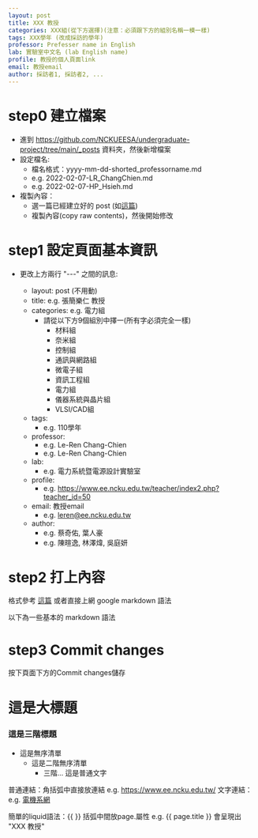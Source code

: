 ```yaml
---
layout: post
title: XXX 教授
categories: XXX組(從下方選擇)(注意：必須跟下方的組別名稱一模一樣)
tags: XXX學年 (改成採訪的學年)
professor: Prefesser name in English
lab: 實驗室中文名 (lab English name)
profile: 教授的個人頁面link
email: 教授email
author: 採訪者1, 採訪者2, ...
---
```


# step0 建立檔案
- 進到 <https://github.com/NCKUEESA/undergraduate-project/tree/main/_posts> 資料夾，然後新增檔案
- 設定檔名: 
    - 檔名格式：yyyy-mm-dd-shorted_professorname.md
    - e.g. 2022-02-07-LR_ChangChien.md
    - e.g. 2022-02-07-HP_Hsieh.md
- 複製內容：
    - 選一篇已經建立好的 post (如[這篇](https://github.com/NCKUEESA/undergraduate-project/blob/main/_posts/2021-12-23-LR_ChangChien.md))
    - 複製內容(copy raw contents)，然後開始修改

# step1 設定頁面基本資訊
- 更改上方兩行 "---" 之間的訊息:

    - layout: post (不用動)
    - title: e.g. 張簡樂仁 教授
    - categories: e.g. 電力組 
        - 請從以下方9個組別中擇一(所有字必須完全一樣)
            - 材料組
            - 奈米組
            - 控制組
            - 通訊與網路組
            - 微電子組
            - 資訊工程組
            - 電力組
            - 儀器系統與晶片組
            - VLSI/CAD組
    - tags: 
        - e.g. 110學年
    - professor: 
        - e.g. Le-Ren Chang-Chien
        - e.g. Le-Ren Chang-Chien
    - lab:
        - e.g. 電力系統暨電源設計實驗室 
    - profile: 
        - e.g. https://www.ee.ncku.edu.tw/teacher/index2.php?teacher_id=50
    - email: 教授email
        - e.g. leren@ee.ncku.edu.tw
    - author: 
        - e.g. 蔡奇佑, 葉人豪
        - e.g. 陳暄逸, 林澤煒, 吳庭妍

# step2 打上內容

格式參考 [這篇](https://github.com/NCKUEESA/undergraduate-project/blob/main/_posts/2021-12-23-LR_ChangChien.md) 
或者直接上網 google markdown 語法

以下為一些基本的 markdown 語法

# step3 Commit changes

按下頁面下方的Commit changes儲存

# 這是大標題
### 這是三階標題
- 這是無序清單
    - 這是二階無序清單
        - 三階...
這是普通文字

普通連結：角括弧中直接放連結
e.g. <https://www.ee.ncku.edu.tw/>
文字連結：
e.g. [電機系網](https://www.ee.ncku.edu.tw/)

簡單的liquid語法：{{ }} 括弧中間放page.屬性
e.g. {{ page.title }} 會呈現出 "XXX 教授"


